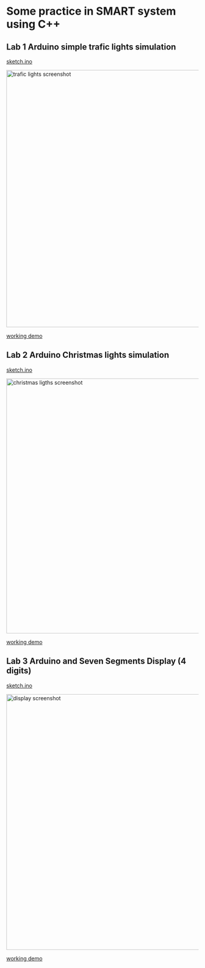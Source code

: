 # Some practice in SMART system using C++

## Lab 1 Arduino simple trafic lights simulation

[sketch.ino](https://github.com/daryabagmet/cpp/blob/main/lab1.cpp) 

<img width="673" alt="trafic lights screenshot" src="https://github.com/daryabagmet/cpp/assets/20931427/875822d7-cd42-4008-b4cd-7ded96a3645e">

[working demo](https://wokwi.com/projects/393415065610085377)

## Lab 2 Arduino Christmas lights simulation

[sketch.ino](https://github.com/daryabagmet/cpp/blob/main/lab2.cpp)

<img width="667" alt="christmas ligths screenshot" src="https://github.com/daryabagmet/cpp/assets/20931427/45d74c9e-bff1-41d7-ba20-719a82c64304">

[working demo](https://wokwi.com/projects/393416688041483265)

## Lab 3 Arduino and Seven Segments Display (4 digits)

[sketch.ino](https://github.com/daryabagmet/cpp/blob/main/lab3.cpp)

<img width="669" alt="display screenshot" src="https://github.com/daryabagmet/cpp/assets/20931427/be006c15-f3c6-49bc-9f4e-f4e1bc8714c8">

[working demo](https://wokwi.com/projects/393519471545390081)


